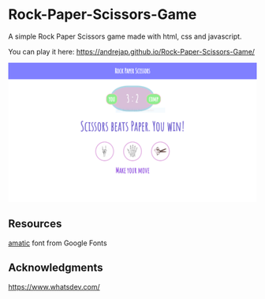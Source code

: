 # Rock-Paper-Scissors-Game
A simple Rock Paper Scissors game made with html, css and javascript. 

You can play it here: https://andrejap.github.io/Rock-Paper-Scissors-Game/

<img src="img/screenshot.png" alt="Game screenshot">

## Resources

[amatic](https://fonts.googleapis.com/css?family=Amatic+SC) font from Google Fonts 

## Acknowledgments

https://www.whatsdev.com/

